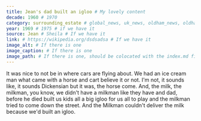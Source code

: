 ```yaml
---
title: Jean's dad built an igloo # My lovely content
decade: 1960 # 1970
category: surrounding_estate # global_news, uk_news, oldham_news, oldham_history, towers, surrounding_estate # Always exactly one category
year: 1969 # 1975 # if we have it
source: Jean # Sheila # If we have it
link: # https://wikipedia.org/dsdsadsa # If we have it
image_alt: # If there is one
image_caption: # If there is one
image_path: # If there is one, should be colocated with the index.md file in the folder
---
```


It was nice to not be in where cars are flying about. We had an ice cream man what came with a horse and cart believe it or not. I'm not, it sounds like, it sounds Dickensian but it was, the horse come. And, the milk, the milkman, you know, we didn't have a milkman like they have and dad, before he died built us kids all a big igloo for us all to play and the milkman tried to come down the street. And the Milkman couldn't deliver the milk because we'd built an igloo.